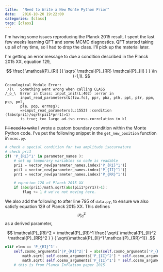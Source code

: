 ```yaml
---
title:  "Need to Write a New Monte Python Prior"
date:   2016-10-20 19:22:00
categories: [class]
tags: [class]
---
```


I'm having some issues reproducing the Planck 2015 result. I spent the last few weeks learning QFT and some MCMC diagnostics. QFT started taking up all of my time, so I had to drop the class. I'll pick up the material later. 

I'm getting an error message to due a condition described in the Planck 2015 XX, equation 129,

$$ \frac{ \mathcal{P}_{RI} }{ \sqrt{ \mathcal{P}_{RR} \mathcal{P}_{II} } } \in (-1,1). $$

~~~~~~
Cosmological Module Error:
 /|\   Something went wrong when calling CLASS
/_o_\  Error in Class: input_init(L:402) :error in
       input_read_parameters(&(fzw.fc), ppr, pba, pth, ppt, ptr, ppm, psp, pnl,
       ple, pop, errmsg);
       =>input_read_parameters(L:1552) :condition (fabs(pri1)/sqrt(pii1*prr1)>1)
       is true; too large ad-iso cross-correlation in k1
~~~~~~

~~I'll need to write~~ I wrote a custom boundary condition within the Monte Python code. I've put the following snippet in the `get_new_position` function in `mcmc.py`.

```python
# check a special condition for two amplitude isocurvature
# check pri1
if( 'P_{RI}^1' in parameter_names ):
    # set up temporary variables so code is readable
    pri1 = vector_new[parameter_names.index('P_{RI}^1')]
    pii1 = vector_new[parameter_names.index('P_{II}^1')]
    prr1 = vector_new[parameter_names.index('P_{RR}^1')]

    # equation 128 of Planck 2015 XX
    if (abs(pri1)/math.sqrt(abs(pii1*prr1))>1):
        flag += 1 # we're not moving here.
```

We also add the following to after line 795 of `data.py`, to ensure we also satisfy equation 129 of Planck 2015 XX. This defines $$\mathcal{P}_{RI}^2$$ as a derived parameter,

$$ \mathcal{P}_{RI}^2 = \mathcal{P}_{RI}^1 \frac{ \sqrt{ \mathcal{P}_{II}^2 \mathcal{P}_{RR}^2 } } { \sqrt{\mathcal{P}_{II}^1 \mathcal{P}_{RR}^1}} .$$

```python
elif elem == 'P_{RI}^1':
    self.cosmo_arguments['|P_{RI}^2|'] = abs(self.cosmo_arguments['P_{RI}^1']) * \
        math.sqrt( self.cosmo_arguments['P_{II}^2'] * self.cosmo_arguments['P_{RR}^2'] ) / \
        math.sqrt( self.cosmo_arguments['P_{II}^1'] * self.cosmo_arguments['P_{RR}^1'] )
    # this is from Planck Inflation paper 2015
```